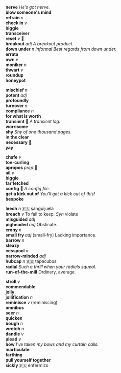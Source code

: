 __nerve__ _He's got nerve._  
__blow someone's mind__  
__refrain__ _n_  
__check in__ _v_  
__biggie__  
__transceiver__  
__reset__ _v_ :mega:  
__breakout__ _adj_ _A breakout product._  
__down under__ _n_ _informal_ _Best regards from down under._  
__errata__  
__own__ _v_  
__moniker__ _n_  
__thwart__ _v_  
__roundup__  
__honeypot__  

__mischief__ _n_  
__potent__ _adj_  
__profoundly__  
__turnover__ _n_  
__compliance__ _n_  
__for what is worth__  
__transient__ :mega: _A transient log._  
__worrisome__  
__shy__ _Shy of one thousand pages._  
__in the clear__  
__necessary__ :mega:  
__yay__  

__chafe__ _v_  
__toe-curling__  
__apropos__ _prep_ :mega:  
__ail__ _v_  
__biggie__  
__far fetched__  
__config__ :mega: _A config file._  
__get a kick out of__ _You'll get a kick out of this!_  
__bespoke__  

__leech__ _n_ :es: sanguijuela  
__breach__ _v_ To fail to keep. _Syn_ violate  
__misguided__ _adj_  
__pigheaded__ _adj_ Obstinate.  
__crony__ _n_  
__small fry__ _adj_ (small-fry) Lacking importance.  
__barrow__ _n_  
__sleazy__  
__cesspool__ _n_  
__narrow-minded__ _adj_  
__hubcap__ _n_ :es: tapacubos  
__radial__ _Such a thrill when your radials squeal._  
__run-of-the-mill__ Ordinary, average.  

__stroll__ _v_  
__commendable__  
__jolly__  
__jollification__ _n_  
__reminisce__ _v_ (reminiscing)  
__omnibus__  
__seer__ _n_  
__quicken__  
__bough__ _n_  
__wretch__ _n_  
__dandle__ _v_  
__plead__ _v_  
__bow__ _I've taken my bows and my curtain calls._  
__inarticulate__  
__farthing__  
__pull yourself together__  
__sickly__ :es: enfermizo  

